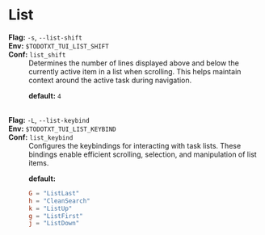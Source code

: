 # List

<dt><b>Flag:</b> <code>-s</code>, <code>--list-shift</code></dt>
<dt><b>Env:</b> <code>$TODOTXT_TUI_LIST_SHIFT</code></dt>
<dt><b>Conf:</b> <code>list_shift</code></dt>
<dd>
Determines the number of lines displayed above and below the currently active item in a list when scrolling. This helps maintain context around the active task during navigation.

**default:** `4`
</dd>
<br>

<dt><b>Flag:</b> <code>-L</code>, <code>--list-keybind</code></dt>
<dt><b>Env:</b> <code>$TODOTXT_TUI_LIST_KEYBIND</code></dt>
<dt><b>Conf:</b> <code>list_keybind</code></dt>
<dd>
Configures the keybindings for interacting with task lists. These bindings enable efficient scrolling, selection, and manipulation of list items.

**default:**
```toml
G = "ListLast"
h = "CleanSearch"
k = "ListUp"
g = "ListFirst"
j = "ListDown"
```
</dd>
<br>
